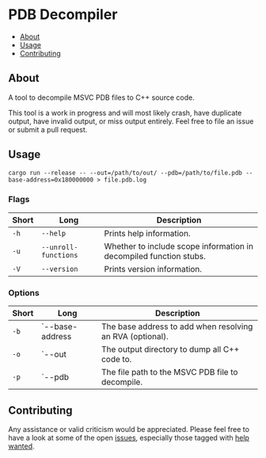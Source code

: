 # PDB Decompiler

* [About](#about)
* [Usage](#usage)
* [Contributing](#contributing)

## About

A tool to decompile MSVC PDB files to C++ source code.

This tool is a work in progress and will most likely crash, have duplicate output, have invalid output, or miss output entirely. Feel free to file an issue or submit a pull request.

## Usage

```
cargo run --release -- --out=/path/to/out/ --pdb=/path/to/file.pdb --base-address=0x180000000 > file.pdb.log
```

### Flags

| Short | Long | Description |
|-|-|-|
| `-h` | `--help` | Prints help information. |
| `-u` | `--unroll-functions` | Whether to include scope information in decompiled function stubs. |
| `-V` | `--version` | Prints version information. |

### Options

| Short | Long | Description |
|-|-|-|
| `-b` | `--base-address <base-address> | The base address to add when resolving an RVA (optional). |
| `-o` | `--out <out> | The output directory to dump all C++ code to. |
| `-p` | `--pdb <pdb> | The file path to the MSVC PDB file to decompile. |

## Contributing

Any assistance or valid criticism would be appreciated. Please feel free to have a look at some of the open [issues](https://github.com/camden-smallwood/pdb-decompiler/issues), especially those tagged with [help wanted](https://github.com/camden-smallwood/pdb-decompiler/issues?q=is%3Aissue+is%3Aopen+label%3A"help+wanted").
